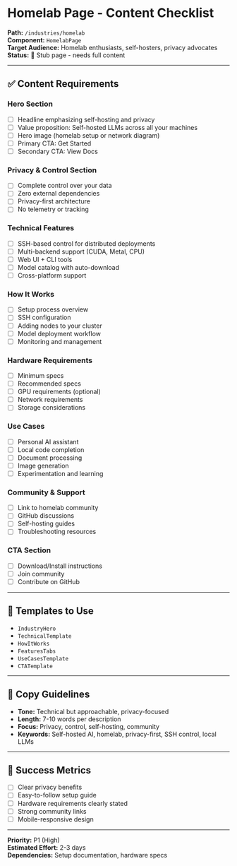 # Homelab Page - Content Checklist

**Path:** `/industries/homelab`  
**Component:** `HomelabPage`  
**Target Audience:** Homelab enthusiasts, self-hosters, privacy advocates  
**Status:** 🚧 Stub page - needs full content

---

## ✅ Content Requirements

### Hero Section
- [ ] Headline emphasizing self-hosting and privacy
- [ ] Value proposition: Self-hosted LLMs across all your machines
- [ ] Hero image (homelab setup or network diagram)
- [ ] Primary CTA: Get Started
- [ ] Secondary CTA: View Docs

### Privacy & Control Section
- [ ] Complete control over your data
- [ ] Zero external dependencies
- [ ] Privacy-first architecture
- [ ] No telemetry or tracking

### Technical Features
- [ ] SSH-based control for distributed deployments
- [ ] Multi-backend support (CUDA, Metal, CPU)
- [ ] Web UI + CLI tools
- [ ] Model catalog with auto-download
- [ ] Cross-platform support

### How It Works
- [ ] Setup process overview
- [ ] SSH configuration
- [ ] Adding nodes to your cluster
- [ ] Model deployment workflow
- [ ] Monitoring and management

### Hardware Requirements
- [ ] Minimum specs
- [ ] Recommended specs
- [ ] GPU requirements (optional)
- [ ] Network requirements
- [ ] Storage considerations

### Use Cases
- [ ] Personal AI assistant
- [ ] Local code completion
- [ ] Document processing
- [ ] Image generation
- [ ] Experimentation and learning

### Community & Support
- [ ] Link to homelab community
- [ ] GitHub discussions
- [ ] Self-hosting guides
- [ ] Troubleshooting resources

### CTA Section
- [ ] Download/Install instructions
- [ ] Join community
- [ ] Contribute on GitHub

---

## 🎨 Templates to Use

- `IndustryHero`
- `TechnicalTemplate`
- `HowItWorks`
- `FeaturesTabs`
- `UseCasesTemplate`
- `CTATemplate`

---

## 📝 Copy Guidelines

- **Tone:** Technical but approachable, privacy-focused
- **Length:** 7-10 words per description
- **Focus:** Privacy, control, self-hosting, community
- **Keywords:** Self-hosted AI, homelab, privacy-first, SSH control, local LLMs

---

## 🎯 Success Metrics

- [ ] Clear privacy benefits
- [ ] Easy-to-follow setup guide
- [ ] Hardware requirements clearly stated
- [ ] Strong community links
- [ ] Mobile-responsive design

---

**Priority:** P1 (High)  
**Estimated Effort:** 2-3 days  
**Dependencies:** Setup documentation, hardware specs
